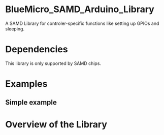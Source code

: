 # BlueMicro_SAMD_Arduino_Library

A SAMD Library for controler-specific functions like setting up GPIOs and sleeping.



# Dependencies

This library is only supported by SAMD chips.


# Examples


## Simple example


# Overview of the Library
